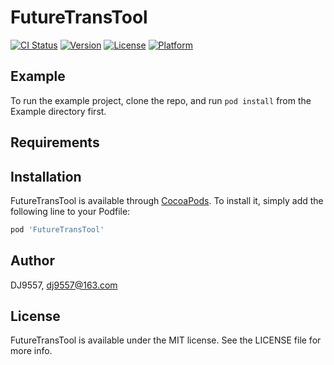 # FutureTransTool

[![CI Status](https://img.shields.io/travis/DJ9557/FutureTransTool.svg?style=flat)](https://travis-ci.org/DJ9557/FutureTransTool)
[![Version](https://img.shields.io/cocoapods/v/FutureTransTool.svg?style=flat)](https://cocoapods.org/pods/FutureTransTool)
[![License](https://img.shields.io/cocoapods/l/FutureTransTool.svg?style=flat)](https://cocoapods.org/pods/FutureTransTool)
[![Platform](https://img.shields.io/cocoapods/p/FutureTransTool.svg?style=flat)](https://cocoapods.org/pods/FutureTransTool)

## Example

To run the example project, clone the repo, and run `pod install` from the Example directory first.

## Requirements

## Installation

FutureTransTool is available through [CocoaPods](https://cocoapods.org). To install
it, simply add the following line to your Podfile:

```ruby
pod 'FutureTransTool'
```

## Author

DJ9557, dj9557@163.com

## License

FutureTransTool is available under the MIT license. See the LICENSE file for more info.
